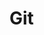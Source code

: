 # Git

<!--
- https://stackoverflow.com/questions/5064563/add-line-break-to-git-commit-m-from-the-command-line
- https://stackoverflow.com/questions/36277870/zsh-why-is-n-interpreted-within-single-quotes
